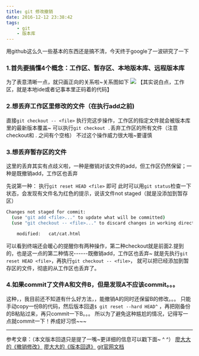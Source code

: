 ```yaml
---
title: git 修改撤销
date: 2016-12-12 23:38:42
tags:
    - git
    - 版本库
---
```

用github这么久一些基本的东西还是搞不清，今天终于google了一波研究了一下
### 1.首先要搞懂4个概念：工作区、暂存区、本地版本库、远程版本库
为了表意清晰一点，就只画正向的关系啦~关系图如下
![](/image/2016-12-12-git_note/git_4_things.png)
【其实说白点，工作区，就是本地ide或者记事本里正码着的代码】
<!--more-->
### 2.想丢弃工作区里修改的文件（在执行add之前)
直接`git checkout -- <file>`
执行完这步操作，工作区的指定文件就会被版本库里的最新版本覆盖~
可以执行`git checkout .`丢弃工作区的所有文件（注意checkout和 . 之间有个空格）
不过这个操作威力很大哦~要谨慎
### 3.想丢弃暂存区的文件
这里的丢弃其实有点歧义啦，一种是撤销对该文件的add，但工作区仍然保留；一种是既撤销add，工作区也丢弃

先说第一种：
执行`git reset HEAD <file>`  即可
此时可以用`git status`检查一下状态，会发现有文件名为红色的提示，说该文件not staged（就是没添加到暂存区）
```bash
Changes not staged for commit:
  (use "git add <file>..." to update what will be committed)
  (use "git checkout -- <file>..." to discard changes in working directory)

	modified:   cat/cat.html
```
可以看到终端还会暖心的提醒你有两种操作，第二种checkout就是前面2.提到的，也是这一点的第二种情况------既撤销add，工作区也丢弃~
就是先执行`git reset HEAD <file>`，再执行`git checkout -- <file>`，
就可以把已经添加到暂存区的文件，彻底的从工作区也丢弃了。
### 4.如果commit了文件A和文件B，但是发现A不应该commit。。。
这种，，我目前还不知道有什么好方法，，能撤销A的同时还保留B的修改。。。
只能手动copy一份B的代码，然后版本回退`$ git reset --hard HEAD^`  ，再把刚备份的B粘贴过来，再只commit一下B。。。
所以为了避免这种尴尬的情况，记得写一点就commit一下！养成好习惯~~~





****************
参考文章：（本文版本回退只是提了一嘴~更详细的信息可以戳下面~ ^ ^）
[廖大大的《撤销修改》](http://www.liaoxuefeng.com/wiki/0013739516305929606dd18361248578c67b8067c8c017b000/001374831943254ee90db11b13d4ba9a73b9047f4fb968d000)
[廖大大的《版本回退》](http://www.liaoxuefeng.com/wiki/0013739516305929606dd18361248578c67b8067c8c017b000/0013744142037508cf42e51debf49668810645e02887691000)
[git官网文档](https://git-scm.com/book/en/v2/Git-Basics-Undoing-Things)

